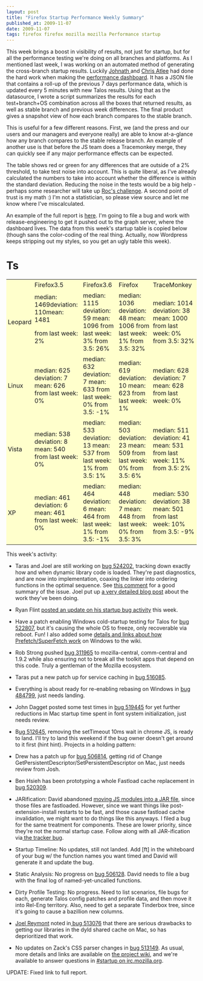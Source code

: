 ```yaml
---
layout: post
title: "Firefox Startup Performance Weekly Summary"
published_at: 2009-11-07
date: 2009-11-07
tags: firefox firefox mozilla mozilla Performance startup
---
```


This week brings a boost in visibility of results, not just for startup, but for all the performance testing we're doing on all branches and platforms. As I mentioned last week, I was working on an automated method of generating the cross-branch startup results. Luckily [Johnath ](http://blog.johnath.com/)and [Chris Atlee](http://atlee.ca/blog/) had done the hard work when making the [performance dashboard](http://graphs.mozilla.org/dashboard/). It has a JSON file that contains a roll-up of the previous 7 days performance data, which is updated every 5 minutes with new Talos results. Using that as the datasource, I wrote  a script summarizes the results for each test+branch+OS combination across all the boxes that returned results, as well as stable branch and previous week differences. The final product gives a snapshot view of how each branch compares to the stable branch.

This is useful for a few different reasons. First, we (and the press and our users and our managers and everyone really) are able to know at-a-glance how any branch compares to the stable release branch. An example of another use is that before the JS team does a Tracemonkey merge, they can quickly see if any major performance effects can be expected.

The table shows red or green for any differences that are outside of a 2% threshold, to take test noise into account. This is quite liberal, as I've already calculated the numbers to take into account whether the difference is within the standard deviation. Reducing the noise in the tests would be a big help - perhaps some researcher will take up [Roc's challenge](http://weblogs.mozillazine.org/roc/archives/2009/11/challenges_in_s.html). A second point of trust is my math :) I'm not a statistician, so please view source and let me know where I've miscalculated.

An example of the full report is [here](http://people.mozilla.org/~dietrich/snapshot/). I'm going to file a bug and work with release-engineering to get it pushed out to the graph server, where the dashboard lives. The data from this week's startup table is copied below (though sans the color-coding of the real thing. Actually, now Wordpress keeps stripping out my styles, so you get an ugly table this week).

# Ts

<table style="border-spacing:0;border-collapse:collapse;border:0 0 1px 1px solid #600;">
<tbody>
<tr>
<td style="background-color:#ffc;border:1px 1px 0 0 solid #600;margin:0;padding:4px;"></td>
<td style="background-color:#ffc;border:1px 1px 0 0 solid #600;margin:0;padding:4px;">Firefox3.5</td>
<td style="background-color:#ffc;border:1px 1px 0 0 solid #600;margin:0;padding:4px;">Firefox3.6</td>
<td style="background-color:#ffc;border:1px 1px 0 0 solid #600;margin:0;padding:4px;">Firefox</td>
<td style="background-color:#ffc;border:1px 1px 0 0 solid #600;margin:0;padding:4px;">TraceMonkey</td>
</tr>
<tr>
<td style="background-color:#ffc;border:1px 1px 0 0 solid #600;margin:0;padding:4px;">Leopard</td>
<td style="background-color:#ffc;border:1px 1px 0 0 solid #600;margin:0;padding:4px;">median:  1469deviation: 110mean: 1481

from last week: 2%</td>
<td style="background-color:#ffc;border:1px 1px 0 0 solid #600;margin:0;padding:4px;">median:  1115
deviation: 59
mean: 1096
from last week: 3%
from 3.5: 26%</td>
<td style="background-color:#ffc;border:1px 1px 0 0 solid #600;margin:0;padding:4px;">median: 1036
deviation: 48
mean: 1006
from last week: 1%
from 3.5: 32%</td>
<td style="background-color:#ffc;border:1px 1px 0 0 solid #600;margin:0;padding:4px;">median: 1014
deviation:  38
mean: 1000
from last week: 0%
from 3.5: 32%</td>
</tr>
<tr>
<td style="background-color:#ffc;border:1px 1px 0 0 solid #600;margin:0;padding:4px;">Linux</td>
<td style="background-color:#ffc;border:1px 1px 0 0 solid #600;margin:0;padding:4px;">median:  625
deviation: 7
mean: 626
from last week: 0%</td>
<td style="background-color:#ffc;border:1px 1px 0 0 solid #600;margin:0;padding:4px;">median:  632
deviation: 7
mean: 633
from last week: 0%
from 3.5: -1%</td>
<td style="background-color:#ffc;border:1px 1px 0 0 solid #600;margin:0;padding:4px;">median: 619
deviation: 10
mean: 623
from last week: 1%</td>
<td style="background-color:#ffc;border:1px 1px 0 0 solid #600;margin:0;padding:4px;">median: 628
deviation: 7
mean: 628
from last week: 0%</td>
</tr>
<tr>
<td style="background-color:#ffc;border:1px 1px 0 0 solid #600;margin:0;padding:4px;">Vista</td>
<td style="background-color:#ffc;border:1px 1px 0 0 solid #600;margin:0;padding:4px;">median:  538
deviation: 8
mean: 540
from last week: 0%</td>
<td style="background-color:#ffc;border:1px 1px 0 0 solid #600;margin:0;padding:4px;">median:  533
deviation: 13
mean: 537
from last week: 1%
from 3.5: 1%</td>
<td style="background-color:#ffc;border:1px 1px 0 0 solid #600;margin:0;padding:4px;">median: 503
deviation: 23
mean: 509
from last week: 0%
from  3.5: 6%</td>
<td style="background-color:#ffc;border:1px 1px 0 0 solid #600;margin:0;padding:4px;">median: 511
deviation: 41
mean: 531
from last week: 11%
from 3.5: 2%</td>
</tr>
<tr>
<td style="background-color:#ffc;border:1px 1px 0 0 solid #600;margin:0;padding:4px;">XP</td>
<td style="background-color:#ffc;border:1px 1px 0 0 solid #600;margin:0;padding:4px;">median:  461
deviation: 6
mean: 461
from last week: 0%</td>
<td style="background-color:#ffc;border:1px 1px 0 0 solid #600;margin:0;padding:4px;">median:  464
deviation: 6
mean: 464
from last week: 1%
from 3.5: -1%</td>
<td style="background-color:#ffc;border:1px 1px 0 0 solid #600;margin:0;padding:4px;">median: 448
deviation: 7
mean: 448
from last week: 0%
from  3.5: 3%</td>
<td style="background-color:#ffc;border:1px 1px 0 0 solid #600;margin:0;padding:4px;">median: 530
deviation: 38
mean: 501
from last week: 10%
from  3.5: -9%</td>
</tr>
</tbody></table>
This week's activity:

*   Taras and Joel are still working on [bug 524202](https://bugzilla.mozilla.org/show_bug.cgi?id=524202), tracking down exactly how and when dynamic library code is loaded. They're past diagnostics, and are now into implementation, coaxing the linker into ordering functions in the optimal sequence. See [this  comment](https://bugzilla.mozilla.org/show_bug.cgi?id=524202#c3) for a good summary of the issue. Joel put up [a very detailed blog post](http://wagerlabs.com/post/230853261/tracking-io-patterns-in-memory-mapped-dynamic-libaries) about the work they've been doing.
*   Ryan Flint [posted an update on his startup bug activity](http://screwedbydesign.com/blog/2009/11/this-week-in-perf-nov06.php) this week.
*   Have a patch enabling Windows cold-startup testing for Talos for [bug 522807](https://bugzilla.mozilla.org/show_bug.cgi?id=522807), but it's causing the whole OS to freeze, only recoverable via reboot. Fun! I also added some [details and links about how Prefetch/SuperFetch work](https://wiki.mozilla.org/Firefox/Sprints/Startup_Time_Improvements#Tips.2C_Tools) on Windows to the wiki.
*   Rob Strong pushed [bug 311965](https://bugzilla.mozilla.org/show_bug.cgi?id=311965) to mozilla-central, comm-central and 1.9.2 while also ensuring not to break all the toolkit apps that depend on this code. Truly a gentleman of the Mozilla ecosystem.
*   Taras put a new patch up for service caching in [bug         516085](https://bugzilla.mozilla.org/show_bug.cgi?id=516085).
*   Everything is about ready for re-enabling rebasing on  Windows in [bug    484799](https://bugzilla.mozilla.org/show_bug.cgi?id=484799), just needs landing.
*   John Dagget posted some test times in [bug       519445](https://bugzilla.mozilla.org/show_bug.cgi?id=519445) for yet further reductions in Mac startup       time spent in font system initialization, just needs review.
*   B[ug    512645](https://bugzilla.mozilla.org/show_bug.cgi?id=512645), removing the setTimeout 10ms wait in chrome JS, is ready to land. I'll try to land this weekend if the bug owner doesn't get around to it first (hint hint).
Projects in a holding pattern:

*   Drew has a patch up for [bug    506814](https://bugzilla.mozilla.org/show_bug.cgi?id=506814), getting rid of Change     GetPersistentDescriptor/SetPersistentDescriptor on Mac, just needs   review from Josh.
*   Ben Hsieh has been prototyping a whole Fastload cache  replacement in  [bug   520309](https://bugzilla.mozilla.org/show_bug.cgi?id=520309).
*   JARification: David abandoned [moving JS         modules into a JAR file](https://bugzilla.mozilla.org/show_bug.cgi?id=509755), since those files are fastloaded.        However, since we want things like post-extension-install restarts  to   be     fast, and those cause fastload cache invalidation, we might   want  to   do   things like this anyways. I filed a bug for the same   treatment  for     components. These are lower priority, since they're   not the  normal     startup case. Follow along with all JAR-ification   via[ the        tracker  bug](https://bugzilla.mozilla.org/show_bug.cgi?id=513027).
*   Startup Timeline: No updates, still not landed. Add [ft] in the       whiteboard of your bug w/ the function names you want timed and David       will generate it and update the bug.
*   Static Analysis: No progress on [bug       506128](https://bugzilla.mozilla.org/show_bug.cgi?id=506128).  David needs to file a bug with the final log of       named-yet-uncalled  functions.
*   Dirty Profile Testing: No progress. Need to list scenarios, file       bugs  for each, generate Talos config patches and profile data, and   then     move  it into Rel-Eng territory. Also, need to get a separate      Tinderbox  tree,  since it's going to cause a bazillion new columns.
*   [Joel       Reymont](http://wagerlabs.com/) noted in[ bug       513076](https://bugzilla.mozilla.org/show_bug.cgi?id=513076) that there are serious drawbacks to getting our libraries in       the dyld  shared cache on Mac, so has deprioritized that work.
*   No updates on Zack's CSS parser changes in [bug         513149](https://bugzilla.mozilla.org/show_bug.cgi?id=513149).
As usual, more details and links are  available on [the      project wiki](https://wiki.mozilla.org/Firefox/Projects/Startup_Time_Improvements), and we're available to answer questions in [#startup on irc.mozilla.org](irc://irc.mozilla.org/#startup).

UPDATE: Fixed link to full report.